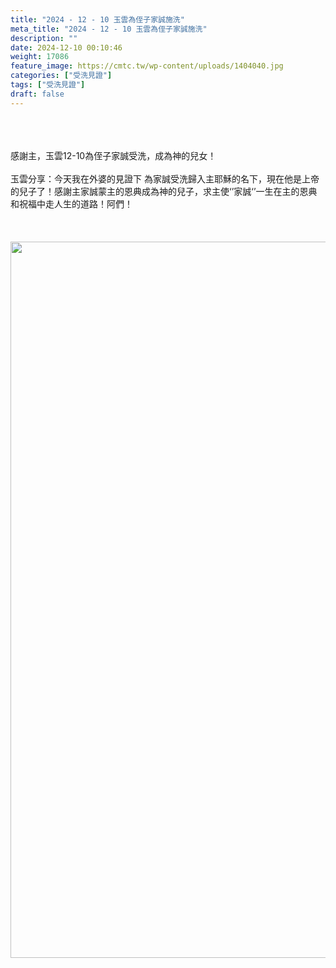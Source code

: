 ```yaml
---
title: "2024 - 12 - 10 玉雲為侄子家誠施洗"
meta_title: "2024 - 12 - 10 玉雲為侄子家誠施洗"
description: ""
date: 2024-12-10 00:10:46
weight: 17086
feature_image: https://cmtc.tw/wp-content/uploads/1404040.jpg
categories: ["受洗見證"]
tags: ["受洗見證"]
draft: false
---
```


<div class="kvgmc6g5 cxmmr5t8 oygrvhab hcukyx3x c1et5uql ii04i59q"><br />
<div dir="auto"><br />
<br />
感謝主，玉雲12-10為侄子家誠受洗，成為神的兒女！<br />
<br />
玉雲分享：今天我在外婆的見證下 為家誠受洗歸入主耶穌的名下，現在他是上帝的兒子了！感謝主家誠蒙主的恩典成為神的兒子，求主使‘’家誠‘’一生在主的恩典和祝福中走人生的道路！阿們！<br />
<br />
&nbsp;<br />
<br />
<img class="aligncenter wp-image-17088" src="https://cmtc.tw/wp-content/uploads/1404038.jpg" alt="" width="860" height="1146" /><br />
<br />
</div><br />
&nbsp;<br />
<div dir="auto"><br />
<br />
&nbsp;<br />
<br />
&nbsp;<br />
<br />
&nbsp;<br />
<br />
&nbsp;<br />
<br />
</div><br />
</div><br />
&nbsp;<br />
<div class="kvgmc6g5 cxmmr5t8 oygrvhab hcukyx3x c1et5uql ii04i59q"><br />
<div dir="auto"><br />
<br />
&nbsp;<br />
<br />
</div><br />
</div><br />
&nbsp;
        